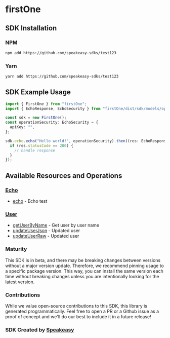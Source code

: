 # firstOne

<!-- Start SDK Installation -->
## SDK Installation

### NPM

```bash
npm add https://github.com/speakeasy-sdks/test123
```

### Yarn

```bash
yarn add https://github.com/speakeasy-sdks/test123
```
<!-- End SDK Installation -->

## SDK Example Usage
<!-- Start SDK Example Usage -->


```typescript
import { FirstOne } from "firstOne";
import { EchoResponse, EchoSecurity } from "firstOne/dist/sdk/models/operations";

const sdk = new FirstOne();
const operationSecurity: EchoSecurity = {
  apiKey: "",
};

sdk.echo.echo("Hello world!", operationSecurity).then((res: EchoResponse) => {
  if (res.statusCode == 200) {
    // handle response
  }
});
```
<!-- End SDK Example Usage -->

<!-- Start SDK Available Operations -->
## Available Resources and Operations


### [Echo](docs/sdks/echo/README.md)

* [echo](docs/sdks/echo/README.md#echo) - Echo test

### [User](docs/sdks/user/README.md)

* [getUserByName](docs/sdks/user/README.md#getuserbyname) - Get user by user name
* [updateUserJson](docs/sdks/user/README.md#updateuserjson) - Updated user
* [updateUserRaw](docs/sdks/user/README.md#updateuserraw) - Updated user
<!-- End SDK Available Operations -->

### Maturity

This SDK is in beta, and there may be breaking changes between versions without a major version update. Therefore, we recommend pinning usage
to a specific package version. This way, you can install the same version each time without breaking changes unless you are intentionally
looking for the latest version.

### Contributions

While we value open-source contributions to this SDK, this library is generated programmatically.
Feel free to open a PR or a Github issue as a proof of concept and we'll do our best to include it in a future release!

### SDK Created by [Speakeasy](https://docs.speakeasyapi.dev/docs/using-speakeasy/client-sdks)
